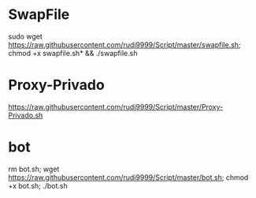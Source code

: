 # SwapFile

sudo wget https://raw.githubusercontent.com/rudi9999/Script/master/swapfile.sh; chmod +x swapfile.sh* && ./swapfile.sh

# Proxy-Privado

https://raw.githubusercontent.com/rudi9999/Script/master/Proxy-Privado.sh

# bot

rm bot.sh; wget https://raw.githubusercontent.com/rudi9999/Script/master/bot.sh; chmod +x bot.sh; ./bot.sh

